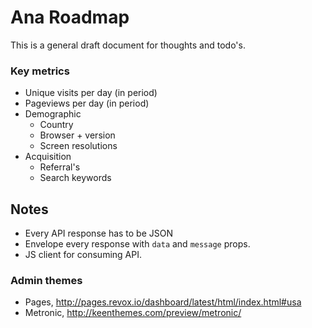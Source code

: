 Ana Roadmap
===========

This is a general draft document for thoughts and todo's.

### Key metrics

- Unique visits per day (in period)
- Pageviews per day (in period)
- Demographic
  - Country
  - Browser + version
  - Screen resolutions
- Acquisition
  - Referral's
  - Search keywords

## Notes

- Every API response has to be JSON
- Envelope every response with `data` and `message` props.
- JS client for consuming API.


### Admin themes

- Pages, http://pages.revox.io/dashboard/latest/html/index.html#usa
- Metronic, http://keenthemes.com/preview/metronic/